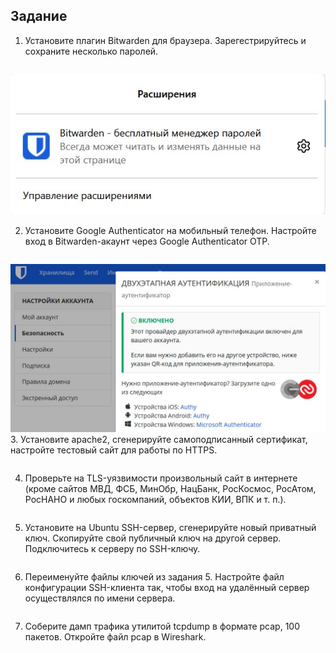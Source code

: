 ## Задание

1. Установите плагин Bitwarden для браузера. Зарегестрируйтесь и сохраните несколько паролей.
```

```
![bitward](https://github.com/MaximovAA/devops_netology_term/blob/main/bitward.jpg "Пример диаграммы с условной маршрутизацией")  


2. Установите Google Authenticator на мобильный телефон. Настройте вход в Bitwarden-акаунт через Google Authenticator OTP.
```

```
![2fa](https://github.com/MaximovAA/devops_netology_term/blob/main/2fa.jpg "Пример диаграммы с условной маршрутизацией")
3. Установите apache2, сгенерируйте самоподписанный сертификат, настройте тестовый сайт для работы по HTTPS.
```

```

4. Проверьте на TLS-уязвимости произвольный сайт в интернете (кроме сайтов МВД, ФСБ, МинОбр, НацБанк, РосКосмос, РосАтом, РосНАНО и любых госкомпаний, объектов КИИ, ВПК и т. п.).
```

```

5. Установите на Ubuntu SSH-сервер, сгенерируйте новый приватный ключ. Скопируйте свой публичный ключ на другой сервер. Подключитесь к серверу по SSH-ключу.
```

```
 
6. Переименуйте файлы ключей из задания 5. Настройте файл конфигурации SSH-клиента так, чтобы вход на удалённый сервер осуществлялся по имени сервера.
```

```

7. Соберите дамп трафика утилитой tcpdump в формате pcap, 100 пакетов. Откройте файл pcap в Wireshark.
```

```
